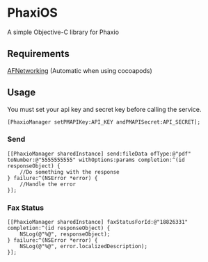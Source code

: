 PhaxiOS
=======

A simple Objective-C library for Phaxio

## Requirements
[AFNetworking](https://github.com/AFNetworking/AFNetworking) (Automatic when using cocoapods)

## Usage
You must set your api key and secret key before calling the service.
```obj-c
[PhaxioManager setPMAPIKey:API_KEY andPMAPISecret:API_SECRET];
```
### Send
```obj-c
[[PhaxioManager sharedInstance] send:fileData ofType:@"pdf" toNumber:@"5555555555" withOptions:params completion:^(id responseObject) {
    //Do something with the response
} failure:^(NSError *error) {
    //Handle the error
}];
```

### Fax Status
```obj-c
[[PhaxioManager sharedInstance] faxStatusForId:@"18826331" completion:^(id responseObject) {
    NSLog(@"%@", responseObject);
} failure:^(NSError *error) {
    NSLog(@"%@", error.localizedDescription);
}];
```
